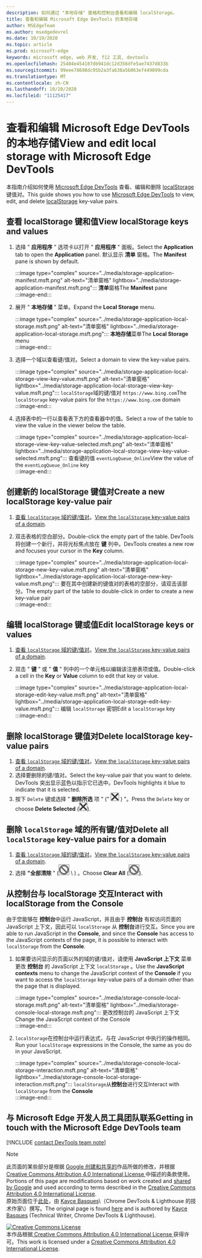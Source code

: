 ```yaml
---
description: 如何通过 "本地存储" 窗格和控制台查看和编辑 localStorage。
title: 查看和编辑 Microsoft Edge DevTools 的本地存储
author: MSEdgeTeam
ms.author: msedgedevrel
ms.date: 10/19/2020
ms.topic: article
ms.prod: microsoft-edge
keywords: microsoft edge, web 开发, f12 工具, devtools
ms.openlocfilehash: 25404e454187db941dc12d356dfe5ae7437d833b
ms.sourcegitcommit: 99eee78698dc95b2a3fa638a5b063ef449899cda
ms.translationtype: MT
ms.contentlocale: zh-CN
ms.lasthandoff: 10/20/2020
ms.locfileid: "11125417"
---
```

<!-- Copyright Kayce Basques 

   Licensed under the Apache License, Version 2.0 (the "License");
   you may not use this file except in compliance with the License.
   You may obtain a copy of the License at

       https://www.apache.org/licenses/LICENSE-2.0

   Unless required by applicable law or agreed to in writing, software
   distributed under the License is distributed on an "AS IS" BASIS,
   WITHOUT WARRANTIES OR CONDITIONS OF ANY KIND, either express or implied.
   See the License for the specific language governing permissions and
   limitations under the License.  -->  

# <span data-ttu-id="fa223-104">查看和编辑 Microsoft Edge DevTools 的本地存储</span><span class="sxs-lookup"><span data-stu-id="fa223-104">View and edit local storage with Microsoft Edge DevTools</span></span>  

<span data-ttu-id="fa223-105">本指南介绍如何使用 [Microsoft Edge DevTools][MicrosoftEdgeDevTools] 查看、编辑和删除 [localStorage][MDNWindowsLocalStorage] 键值对。</span><span class="sxs-lookup"><span data-stu-id="fa223-105">This guide shows you how to use [Microsoft Edge DevTools][MicrosoftEdgeDevTools] to view, edit, and delete [localStorage][MDNWindowsLocalStorage] key-value pairs.</span></span>  

## <span data-ttu-id="fa223-106">查看 localStorage 键和值</span><span class="sxs-lookup"><span data-stu-id="fa223-106">View localStorage keys and values</span></span>  

1.  <span data-ttu-id="fa223-107">选择 " **应用程序** " 选项卡以打开 " **应用程序** " 面板。</span><span class="sxs-lookup"><span data-stu-id="fa223-107">Select the **Application** tab to open the **Application** panel.</span></span>  <span data-ttu-id="fa223-108">默认显示 **清单** 窗格。</span><span class="sxs-lookup"><span data-stu-id="fa223-108">The **Manifest** pane is shown by default.</span></span>  
    
    :::image type="complex" source="../media/storage-application-manifest.msft.png" alt-text="清单窗格" lightbox="../media/storage-application-manifest.msft.png":::
       <span data-ttu-id="fa223-110">**清单**窗格</span><span class="sxs-lookup"><span data-stu-id="fa223-110">The **Manifest** pane</span></span>  
    :::image-end:::  
    
1.  <span data-ttu-id="fa223-111">展开 " **本地存储** " 菜单。</span><span class="sxs-lookup"><span data-stu-id="fa223-111">Expand the **Local Storage** menu.</span></span>  
    
    :::image type="complex" source="../media/storage-application-local-storage.msft.png" alt-text="清单窗格" lightbox="../media/storage-application-local-storage.msft.png":::
       <span data-ttu-id="fa223-113">**本地存储**菜单</span><span class="sxs-lookup"><span data-stu-id="fa223-113">The **Local Storage** menu</span></span>  
    :::image-end:::  
    
1.  <span data-ttu-id="fa223-114">选择一个域以查看键/值对。</span><span class="sxs-lookup"><span data-stu-id="fa223-114">Select a domain to view the key-value pairs.</span></span>  
    
    :::image type="complex" source="../media/storage-application-local-storage-view-key-value.msft.png" alt-text="清单窗格" lightbox="../media/storage-application-local-storage-view-key-value.msft.png":::
       <span data-ttu-id="fa223-116">`localStorage`域的键/值对 `https://www.bing.com`</span><span class="sxs-lookup"><span data-stu-id="fa223-116">The `localStorage` key-value pairs for the `https://www.bing.com` domain</span></span>  
    :::image-end:::  
    
1.  <span data-ttu-id="fa223-117">选择表中的一行以查看表下方的查看器中的值。</span><span class="sxs-lookup"><span data-stu-id="fa223-117">Select a row of the table to view the value in the viewer below the table.</span></span>  
    
    :::image type="complex" source="../media/storage-application-local-storage-view-key-value-selected.msft.png" alt-text="清单窗格" lightbox="../media/storage-application-local-storage-view-key-value-selected.msft.png":::
       <span data-ttu-id="fa223-119">查看键的值 `eventLogQueue_Online`</span><span class="sxs-lookup"><span data-stu-id="fa223-119">View the value of the `eventLogQueue_Online` key</span></span>  
    :::image-end:::  
    
## <span data-ttu-id="fa223-120">创建新的 localStorage 键值对</span><span class="sxs-lookup"><span data-stu-id="fa223-120">Create a new localStorage key-value pair</span></span>  

1.  <span data-ttu-id="fa223-121">[查看 `localStorage` 域的键/值对](#view-localstorage-keys-and-values)。</span><span class="sxs-lookup"><span data-stu-id="fa223-121">[View the `localStorage` key-value pairs of a domain](#view-localstorage-keys-and-values).</span></span>  
1.  <span data-ttu-id="fa223-122">双击表格的空白部分。</span><span class="sxs-lookup"><span data-stu-id="fa223-122">Double-click the empty part of the table.</span></span>  <span data-ttu-id="fa223-123">DevTools 将创建一个新行，并将光标焦点放在 **键** 列中。</span><span class="sxs-lookup"><span data-stu-id="fa223-123">DevTools creates a new row and focuses your cursor in the **Key** column.</span></span>  
    
    :::image type="complex" source="../media/storage-application-local-storage-new-key-value.msft.png" alt-text="清单窗格" lightbox="../media/storage-application-local-storage-new-key-value.msft.png":::
       <span data-ttu-id="fa223-125">要在其中创建新的键值对的表格的空部分，请双击该部分。</span><span class="sxs-lookup"><span data-stu-id="fa223-125">The empty part of the table to double-click in order to create a new key-value pair</span></span>  
    :::image-end:::  
    
## <span data-ttu-id="fa223-126">编辑 localStorage 键或值</span><span class="sxs-lookup"><span data-stu-id="fa223-126">Edit localStorage keys or values</span></span>  

1.  <span data-ttu-id="fa223-127">[查看 `localStorage` 域的键/值对](#view-localstorage-keys-and-values)。</span><span class="sxs-lookup"><span data-stu-id="fa223-127">[View the `localStorage` key-value pairs of a domain](#view-localstorage-keys-and-values).</span></span>  
1.  <span data-ttu-id="fa223-128">双击 " **键** " 或 " **值** " 列中的一个单元格以编辑该注册表项或值。</span><span class="sxs-lookup"><span data-stu-id="fa223-128">Double-click a cell in the **Key** or **Value** column to edit that key or value.</span></span>  
    
    :::image type="complex" source="../media/storage-application-local-storage-edit-key-value.msft.png" alt-text="清单窗格" lightbox="../media/storage-application-local-storage-edit-key-value.msft.png":::
       <span data-ttu-id="fa223-130">编辑 `localStorage` 密钥</span><span class="sxs-lookup"><span data-stu-id="fa223-130">Edit a `localStorage` key</span></span>  
    :::image-end:::  
    
## <span data-ttu-id="fa223-131">删除 localStorage 键值对</span><span class="sxs-lookup"><span data-stu-id="fa223-131">Delete localStorage key-value pairs</span></span>  

1.  <span data-ttu-id="fa223-132">[查看 `localStorage` 域的键/值对](#view-localstorage-keys-and-values)。</span><span class="sxs-lookup"><span data-stu-id="fa223-132">[View the `localStorage` key-value pairs of a domain](#view-localstorage-keys-and-values).</span></span>  
1.  <span data-ttu-id="fa223-133">选择要删除的键/值对。</span><span class="sxs-lookup"><span data-stu-id="fa223-133">Select the key-value pair that you want to delete.</span></span>  <span data-ttu-id="fa223-134">DevTools 突出显示蓝色以指示它已选中。</span><span class="sxs-lookup"><span data-stu-id="fa223-134">DevTools highlights it blue to indicate that it is selected.</span></span>  
1.  <span data-ttu-id="fa223-135">按下 `Delete` 键或选择 " **删除所选** 项 \" (" ![ 删除所选项 \ ][ImageDeleteIcon] ) "。</span><span class="sxs-lookup"><span data-stu-id="fa223-135">Press the `Delete` key or choose **Delete Selected** \(![Delete Selected][ImageDeleteIcon]\).</span></span>  
    
## <span data-ttu-id="fa223-136">删除 `localStorage` 域的所有键/值对</span><span class="sxs-lookup"><span data-stu-id="fa223-136">Delete all `localStorage` key-value pairs for a domain</span></span>  

1.  <span data-ttu-id="fa223-137">[查看 `localStorage` 域的键/值对](#view-localstorage-keys-and-values)。</span><span class="sxs-lookup"><span data-stu-id="fa223-137">[View the `localStorage` key-value pairs of a domain](#view-localstorage-keys-and-values).</span></span>  
1.  <span data-ttu-id="fa223-138">选择 **"全部清除** " (![ 全部清除 ][ImageClearIcon] \ ) 。</span><span class="sxs-lookup"><span data-stu-id="fa223-138">Choose **Clear All** \(![Clear All][ImageClearIcon]\).</span></span>  
    
## <span data-ttu-id="fa223-139">从控制台与 localStorage 交互</span><span class="sxs-lookup"><span data-stu-id="fa223-139">Interact with localStorage from the Console</span></span>  

<span data-ttu-id="fa223-140">由于您能够在 **控制台**中运行 JavaScript，并且由于 **控制台** 有权访问页面的 JavaScript 上下文，因此可以 `localStorage` 从 **控制台**进行交互。</span><span class="sxs-lookup"><span data-stu-id="fa223-140">Since you are able to run JavaScript in the **Console**, and since the **Console** has access to the JavaScript contexts of the page, it is possible to interact with `localStorage` from the **Console**.</span></span>  

1.  <span data-ttu-id="fa223-141">如果要访问显示的页面以外的域的键/值对，请使用 **JavaScript 上下文** 菜单更改 **控制台** 的 JavaScript 上下文 `localStorage` 。</span><span class="sxs-lookup"><span data-stu-id="fa223-141">Use the **JavaScript contexts** menu to change the JavaScript context of the **Console** if you want to access the `localStorage` key-value pairs of a domain other than the page that is displayed.</span></span>  
    
    :::image type="complex" source="../media/storage-console-local-storage.msft.png" alt-text="清单窗格" lightbox="../media/storage-console-local-storage.msft.png":::
       <span data-ttu-id="fa223-143">更改控制台的 JavaScript 上下文</span><span class="sxs-lookup"><span data-stu-id="fa223-143">Change the JavaScript context of the Console</span></span>  
    :::image-end:::  
    
1.  <span data-ttu-id="fa223-144">`localStorage`在控制台中运行表达式，与在 JavaScript 中执行的操作相同。</span><span class="sxs-lookup"><span data-stu-id="fa223-144">Run your `localStorage` expressions in the Console, the same as you do in your JavaScript.</span></span>  
    
    :::image type="complex" source="../media/storage-console-local-storage-interaction.msft.png" alt-text="清单窗格" lightbox="../media/storage-console-local-storage-interaction.msft.png":::
       <span data-ttu-id="fa223-146">`localStorage`从**控制台**进行交互</span><span class="sxs-lookup"><span data-stu-id="fa223-146">Interact with `localStorage` from the **Console**</span></span>  
    :::image-end:::  
    
## <span data-ttu-id="fa223-147">与 Microsoft Edge 开发人员工具团队联系</span><span class="sxs-lookup"><span data-stu-id="fa223-147">Getting in touch with the Microsoft Edge DevTools team</span></span>  

[!INCLUDE [contact DevTools team note](../includes/contact-devtools-team-note.md)]  

<!-- image links -->  

[ImageClearIcon]: ../media/clear-icon.msft.png  
[ImageDeleteIcon]: ../media/delete-icon.msft.png  

<!-- links -->  

[MicrosoftEdgeDevTools]: ../../devtools-guide-chromium.md "Microsoft Edge (Chromium) 开发工具 |Microsoft 文档"  

[MDNWindowsLocalStorage]: https://developer.mozilla.org/docs/Web/API/Window/localStorage "LocalStorage |MDN"  

> [!NOTE]
> <span data-ttu-id="fa223-150">此页面的某些部分是根据 [Google 创建和共享的][GoogleSitePolicies]作品所做的修改，并根据[ Creative Commons Attribution 4.0 International License ][CCA4IL]中描述的条款使用。</span><span class="sxs-lookup"><span data-stu-id="fa223-150">Portions of this page are modifications based on work created and [shared by Google][GoogleSitePolicies] and used according to terms described in the [Creative Commons Attribution 4.0 International License][CCA4IL].</span></span>  
> <span data-ttu-id="fa223-151">原始页面位于[此处](https://developers.google.com/web/tools/chrome-devtools/storage/localstorage)，由 [Kayce Basques][KayceBasques]\（Chrome DevTools \& Lighthouse 的技术作家\）撰写。</span><span class="sxs-lookup"><span data-stu-id="fa223-151">The original page is found [here](https://developers.google.com/web/tools/chrome-devtools/storage/localstorage) and is authored by [Kayce Basques][KayceBasques] \(Technical Writer, Chrome DevTools \& Lighthouse\).</span></span>  

[![Creative Commons License][CCby4Image]][CCA4IL]  
<span data-ttu-id="fa223-153">本作品根据[ Creative Commons Attribution 4.0 International License ][CCA4IL]获得许可。</span><span class="sxs-lookup"><span data-stu-id="fa223-153">This work is licensed under a [Creative Commons Attribution 4.0 International License][CCA4IL].</span></span>  

[CCA4IL]: https://creativecommons.org/licenses/by/4.0  
[CCby4Image]: https://i.creativecommons.org/l/by/4.0/88x31.png  
[GoogleSitePolicies]: https://developers.google.com/terms/site-policies  
[KayceBasques]: https://developers.google.com/web/resources/contributors/kaycebasques  
